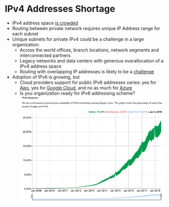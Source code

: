 # IPv4 Addresses Shortage

* IPv4 address space [is crowded](https://en.wikipedia.org/wiki/IPv4_address_exhaustion)
* Routing between private network requires unique IP Address range for each subnet
* Unique subnets for private IPv4 could be a challenge in a large organization:
  * Across the world offices, branch locations, network segments and interconnected partners
  * Legacy networks and data centers with generous overallocation of a IPv4 address space
  * Routing with overlapping IP addresses is likely to be a [challenge](https://supportforums.cisco.com/t5/lan-switching-and-routing/avoid-private-ip-overlap/td-p/3179435)
* Adoption of IPv6 is growing, but
  * Cloud providers support for public IPv6 addresses varies: yes for [Aws](https://aws.amazon.com/about-aws/whats-new/2017/01/announcing-internet-protocol-version-6-ipv6-support-for-elastic-load-balancing-in-amazon-virtual-private-cloud-vpc/), yes for [Google Cloud](https://cloud.google.com/compute/docs/ip-addresses/reserve-static-external-ip-address), and no as much for [Azure](https://stackoverflow.com/questions/48190025/when-do-dynamic-ipv6-addresses-for-azure-load-balancer-front-end-configurations)
  * Is you organization ready for IPv6 addressing scheme?
  ![ipv6 adoption](../images/chapter-04/ipv6-adoption.png)
